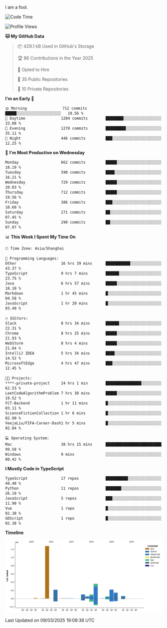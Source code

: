 I am a fool.

<!--START_SECTION:waka-->
![Code Time](http://img.shields.io/badge/Code%20Time-2%2C690%20hrs%2055%20mins-blue)

![Profile Views](http://img.shields.io/badge/Profile%20Views-4-blue)

**🐱 My GitHub Data** 

> 📦 429.1 kB Used in GitHub's Storage 
 > 
> 🏆 86 Contributions in the Year 2025
 > 
> 💼 Opted to Hire
 > 
> 📜 35 Public Repositories 
 > 
> 🔑 10 Private Repositories 
 > 
**I'm an Early 🐤** 

```text
🌞 Morning                712 commits         █████░░░░░░░░░░░░░░░░░░░░   19.56 % 
🌆 Daytime                1204 commits        ████████░░░░░░░░░░░░░░░░░   33.08 % 
🌃 Evening                1278 commits        █████████░░░░░░░░░░░░░░░░   35.11 % 
🌙 Night                  446 commits         ███░░░░░░░░░░░░░░░░░░░░░░   12.25 % 
```
📅 **I'm Most Productive on Wednesday** 

```text
Monday                   662 commits         █████░░░░░░░░░░░░░░░░░░░░   18.19 % 
Tuesday                  590 commits         ████░░░░░░░░░░░░░░░░░░░░░   16.21 % 
Wednesday                729 commits         █████░░░░░░░░░░░░░░░░░░░░   20.03 % 
Thursday                 712 commits         █████░░░░░░░░░░░░░░░░░░░░   19.56 % 
Friday                   386 commits         ███░░░░░░░░░░░░░░░░░░░░░░   10.60 % 
Saturday                 271 commits         ██░░░░░░░░░░░░░░░░░░░░░░░   07.45 % 
Sunday                   290 commits         ██░░░░░░░░░░░░░░░░░░░░░░░   07.97 % 
```


📊 **This Week I Spent My Time On** 

```text
🕑︎ Time Zone: Asia/Shanghai

💬 Programming Languages: 
Other                    16 hrs 39 mins      ███████████░░░░░░░░░░░░░░   43.37 % 
TypeScript               9 hrs 7 mins        ██████░░░░░░░░░░░░░░░░░░░   23.75 % 
Java                     6 hrs 57 mins       █████░░░░░░░░░░░░░░░░░░░░   18.10 % 
Markdown                 1 hr 45 mins        █░░░░░░░░░░░░░░░░░░░░░░░░   04.58 % 
JavaScript               1 hr 20 mins        █░░░░░░░░░░░░░░░░░░░░░░░░   03.49 % 

🔥 Editors: 
Slack                    8 hrs 34 mins       ██████░░░░░░░░░░░░░░░░░░░   22.31 % 
Chrome                   8 hrs 25 mins       █████░░░░░░░░░░░░░░░░░░░░   21.93 % 
WebStorm                 8 hrs 4 mins        █████░░░░░░░░░░░░░░░░░░░░   21.04 % 
IntelliJ IDEA            5 hrs 34 mins       ████░░░░░░░░░░░░░░░░░░░░░   14.52 % 
MicrosoftEdge            4 hrs 47 mins       ███░░░░░░░░░░░░░░░░░░░░░░   12.45 % 

🐱‍💻 Projects: 
****-private-project     24 hrs 1 min        ████████████████░░░░░░░░░   62.53 % 
LeetCodeAlgorithmProblem 7 hrs 30 mins       █████░░░░░░░░░░░░░░░░░░░░   19.52 % 
FCT-Backend              1 hr 11 mins        █░░░░░░░░░░░░░░░░░░░░░░░░   03.11 % 
ScienceFictionCollection 1 hr 6 mins         █░░░░░░░░░░░░░░░░░░░░░░░░   02.90 % 
VeejaLiu/FIFA-Career-Dash1 hr 5 mins         █░░░░░░░░░░░░░░░░░░░░░░░░   02.84 % 

💻 Operating System: 
Mac                      38 hrs 15 mins      █████████████████████████   99.58 % 
Windows                  9 mins              ░░░░░░░░░░░░░░░░░░░░░░░░░   00.42 % 
```

**I Mostly Code in TypeScript** 

```text
TypeScript               17 repos            ██████████░░░░░░░░░░░░░░░   40.48 % 
Python                   11 repos            ███████░░░░░░░░░░░░░░░░░░   26.19 % 
JavaScript               5 repos             ███░░░░░░░░░░░░░░░░░░░░░░   11.90 % 
Vue                      1 repo              █░░░░░░░░░░░░░░░░░░░░░░░░   02.38 % 
GDScript                 1 repo              █░░░░░░░░░░░░░░░░░░░░░░░░   02.38 % 
```



**Timeline**

![Lines of Code chart](https://raw.githubusercontent.com/VeejaLiu/VeejaLiu/master/assets/bar_graph.png)


 Last Updated on 09/03/2025 19:09:36 UTC
<!--END_SECTION:waka-->
